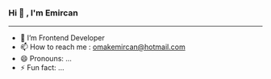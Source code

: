 ### Hi 👋 , I'm Emircan 
-------------------------------------------------------------------------------------------------------------------------------------------------------------------------

- 🔭 I’m Frontend Developer
- 📫 How to reach me : omakemircan@hotmail.com
- 😄 Pronouns: ...
- ⚡ Fun fact: ...

